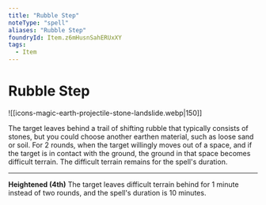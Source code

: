 ```yaml
---
title: "Rubble Step"
noteType: "spell"
aliases: "Rubble Step"
foundryId: Item.z6mHusnSahERUxXY
tags:
  - Item
---
```


# Rubble Step
![[icons-magic-earth-projectile-stone-landslide.webp|150]]

The target leaves behind a trail of shifting rubble that typically consists of stones, but you could choose another earthen material, such as loose sand or soil. For 2 rounds, when the target willingly moves out of a space, and if the target is in contact with the ground, the ground in that space becomes difficult terrain. The difficult terrain remains for the spell's duration.

* * *

**Heightened (4th)** The target leaves difficult terrain behind for 1 minute instead of two rounds, and the spell's duration is 10 minutes.
